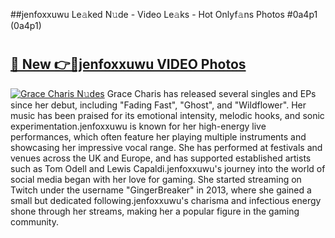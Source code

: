 ##jenfoxxuwu Le𝚊ked N𝚞de - Video Le𝚊ks - Hot Onlyf𝚊ns Photos #0a4p1 (0a4p1)

# <h2><a href="https://mediaupload.pro?title=jenfoxxuwu&ref=9FEB">🔗 New 👉🔴jenfoxxuwu VIDEO Photos</a></h2>

[![Grace Charis N𝚞des](https://i.imgur.com/rIISA9y.gif)](https://mediaupload.pro?title=jenfoxxuwu&ref=9FEB)
Grace Charis has released several singles and EPs since her debut, including "Fading Fast", "Ghost", and "Wildflower". Her music has been praised for its emotional intensity, melodic hooks, and sonic experimentation.jenfoxxuwu is known for her high-energy live performances, which often feature her playing multiple instruments and showcasing her impressive vocal range. She has performed at festivals and venues across the UK and Europe, and has supported established artists such as Tom Odell and Lewis Capaldi.jenfoxxuwu's journey into the world of social media began with her love for gaming. She started streaming on Twitch under the username "GingerBreaker" in 2013, where she gained a small but dedicated following.jenfoxxuwu's charisma and infectious energy shone through her streams, making her a popular figure in the gaming community.